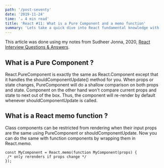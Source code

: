 ```yaml
---
path: '/post-seventy'
date: '2019-11-24'
time: '☕️ 4 min read'
title: 'React #11: What is a Pure Component and a memo function'
summary: 'Lets take a quick dive into React fundamental knowledge with Sudheer Jonna'
---
```


This article was done using my notes from Sudheer Jonna, 2020, [React Interview Questions & Answers](https://github.com/sudheerj/reactjs-interview-questions#what-is-react).

## What is a Pure Component ?

React.PureComponent is exactly the same as React.Component except that it handles the shouldComponentUpdate() method for you. When props or state changes, PureComponent will do a shallow comparison on both props and state. Component on the other hand won't compare current props and state to next out of the box. Thus, the component will re-render by default whenever shouldComponentUpdate is called.

## What is a React memo function ?

Class components can be restricted from rendering when their input props are the same using PureComponent or shouldComponentUpdate. Now you can do the same with function components by wrapping them in React.memo.

```
const MyComponent = React.memo(function MyComponent(props) {
 /* only rerenders if props change */
});
```

